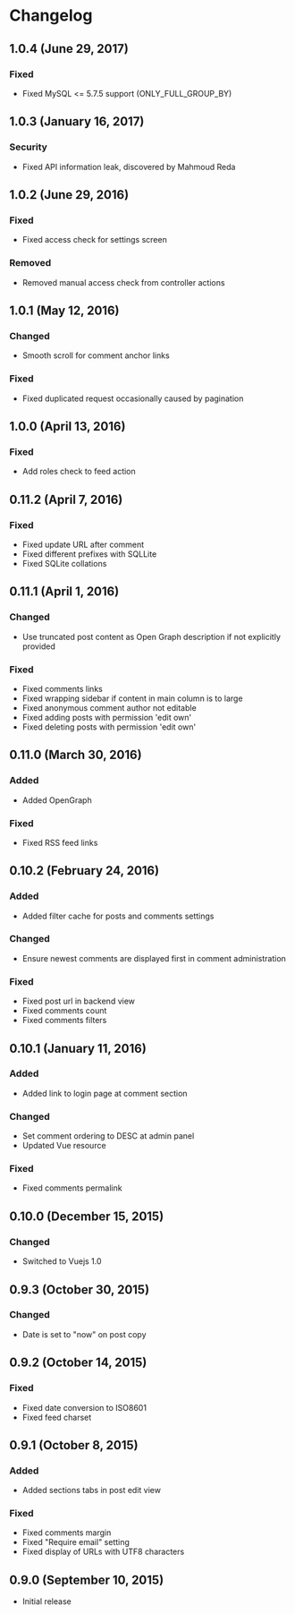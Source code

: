 # Changelog

## 1.0.4 (June 29, 2017)

### Fixed
 - Fixed MySQL <= 5.7.5 support (ONLY_FULL_GROUP_BY)

## 1.0.3 (January 16, 2017)

### Security
- Fixed API information leak, discovered by Mahmoud Reda

## 1.0.2 (June 29, 2016)

### Fixed
- Fixed access check for settings screen 

### Removed
- Removed manual access check from controller actions

## 1.0.1 (May 12, 2016)

### Changed
- Smooth scroll for comment anchor links

### Fixed
- Fixed duplicated request occasionally caused by pagination

## 1.0.0 (April 13, 2016)

### Fixed
- Add roles check to feed action

## 0.11.2 (April 7, 2016)

### Fixed
- Fixed update URL after comment
- Fixed different prefixes with SQLLite
- Fixed SQLite collations

## 0.11.1 (April 1, 2016)

### Changed
- Use truncated post content as Open Graph description if not explicitly provided

### Fixed
- Fixed comments links
- Fixed wrapping sidebar if content in main column is to large
- Fixed anonymous comment author not editable
- Fixed adding posts with permission 'edit own'
- Fixed deleting posts with permission 'edit own'

## 0.11.0 (March 30, 2016)

### Added
- Added OpenGraph

### Fixed
- Fixed RSS feed links

## 0.10.2 (February 24, 2016)

### Added
- Added filter cache for posts and comments settings

### Changed
- Ensure newest comments are displayed first in comment administration

### Fixed
- Fixed post url in backend view
- Fixed comments count
- Fixed comments filters

## 0.10.1 (January 11, 2016)

### Added
- Added link to login page at comment section

### Changed
- Set comment ordering to DESC at admin panel
- Updated Vue resource

### Fixed
- Fixed comments permalink

## 0.10.0 (December 15, 2015)

### Changed
- Switched to Vuejs 1.0

## 0.9.3 (October 30, 2015)

### Changed
- Date is set to "now" on post copy

## 0.9.2 (October 14, 2015)

### Fixed
- Fixed date conversion to ISO8601
- Fixed feed charset

## 0.9.1 (October 8, 2015)

### Added
- Added sections tabs in post edit view

### Fixed
- Fixed comments margin
- Fixed "Require email" setting
- Fixed display of URLs with UTF8 characters

## 0.9.0 (September 10, 2015)

- Initial release
